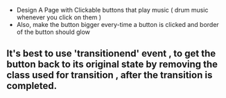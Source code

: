 - Design A Page with Clickable buttons that play music ( drum music whenever you click on them )
- Also, make the button bigger every-time a button is clicked and border of the button should glow

## It's best to use 'transitionend' event , to get the button back to its original state by removing the class used for transition , after the transition is completed.
